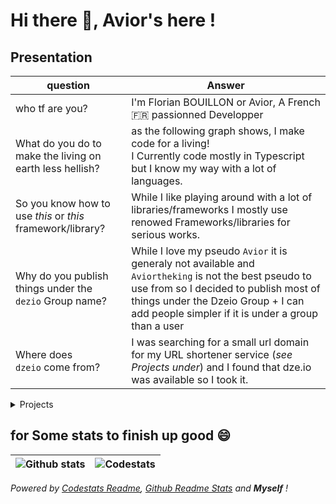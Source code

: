 # Hi there :wave:, Avior's here !

## Presentation

| question                                                   | Answer                                                                                                                                                                                                                                       |
| ---------------------------------------------------------- | -------------------------------------------------------------------------------------------------------------------------------------------------------------------------------------------------------------------------------------------- |
| who tf are you?                                            | I'm Florian BOUILLON or Avior, A French 🇫🇷 passionned Developper                                                                                                                                                                           |
| What do you do to make the living on earth less hellish?   | as the following graph shows, I make code for a living!<br />I Currently code mostly in Typescript but I know my way with a lot of languages.                                                                                                |
| So you know how to use _this_ or _this_ framework/library? | While I like playing around with a lot of libraries/frameworks I mostly use renowed Frameworks/libraries for serious works.                                                                                                                  |
| Why do you publish things under the `dezio` Group name?    | While I love my pseudo `Avior` it is generaly not available and `Aviortheking` is not the best pseudo to use from so I decided to publish most of things under the Dzeio Group + I can add people simpler if it is under a group than a user |
| Where does `dzeio` come from?                              | I was searching for a small url domain for my URL shortener service (_see Projects under_) and I found that dze.io was available so I took it.                                                                                               |

<details>
  <summary>
    Projects
  </summary>

At the current time I mainly use [Typescript](https://www.typescriptlang.org/) for everything with other libraries like [React](https://reactjs.org/) for DOM rendering and [Stylus](https://stylus-lang.com/) for styling.

Here is a list of the project I made (aka my top 10 best project list :smile: )

| Name            | Platform                | Languages<br />(from most to less important) | Framework                                                | Libraries/APIs              | Description                                                                                                    | Links                                                                                                              |
| --------------- | ----------------------- |:-------------------------------------------- | -------------------------------------------------------- | --------------------------- | -------------------------------------------------------------------------------------------------------------- | ------------------------------------------------------------------------------------------------------------------ |
| TCGdex          | Web + Web API + Library | Typescript, Stylus                           | [NextJS](https://nextjs.org/)                            | TCGdex API, React           | A Pokemon Trading card game database<br />+ A Pokemon Trading Card REST API<br />+ A Javascript/Typescript SDK | [Website](https://www.tcgdex.net), [Repositories](https://github.com/tcgdex)                                       |
| DZEIO Monitor   | Web App                 | Typescript, Stylus                           | NextJS                                                   | Firebase, ChartJS, React    | A Website monitoring software                                                                                  | [Website](https://monitor.dzeio.com)                                                                               |
| Studiomoto      | Web App                 | PHP, Typescript, SASS                        | [Symfony](https://symfony.com/)                          | Google Maps, Twig, Doctrine | A French motorcycle event database<br />Made in cooperation with [Spideer](https://www.spideer.fr)             | [Website](https://www.studiomoto.fr)                                                                               |
| avior.me        | Web App                 | Typescript, Stylus, Markdown                 | NextJS, [Markblog](https://github.com/dzeiocom/markblog) | React                       | My Personnal Blog (Rebuild in progress)                                                                        | [Website](https://wwww.avior.me)                                                                                   |
| Markblog        | Web Blog Framework      | Typescript, Stylus, Markdown                 | NextJS                                                   | React                       | A Blog utility to make blogs                                                                                   | [Repository](https://github.com/dzeiocom/markblog)                                                                 |
| NextJS Template | Web Library             | Typescript, Stylus                           | NextJS                                                   | React                       | the NextJS template I made and use for my current projects                                                     | [Repository](https://github.com/Aviortheking/next-template)                                                        |
| dze.io          | Web App                 | Go, Typescript, SASS, PUG                    | `nil`                                                    | Bulma, Webpack, XORM        | An URL Shortener service                                                                                       | [Website](https://dze.io)                                                                                          |
| Form Manager    | Web Library             | Typescript                                   | `undefined`                                              | `undefined`                 | A Form Manager to easily manage document forms                                                                 | [Repository](https://github.com/dzeiocom/FormManager), [NPM](https://www.npmjs.com/package/@dzeio/form-manager)    |
| Dotfiles        | Command line App        | Typescript                                   | `undefined`                                              | `undefined`                 | A Small program to backup/restore dotfiles                                                                     | [Reporitory](https://github.com/dzeiocom/dotfiles) , [Example Repositry](https://github.com/Aviortheking/dotfiles) |
| File Explorer   | Desktop App             | Typescript                                   | `undefined`                                              | `undefined`                 | A file Explorer in VERY early state                                                                            | [Repository](https://github.com/Aviortheking/Delta-File-Manager)                                                   |

</details>

## for Some stats to finish up good :smile:

| ![Github stats](https://github-readme-stats.vercel.app/api?username=aviortheking&count_private=true&show_icons=true) | ![Codestats](https://codestats-readme.vercel.app/api/top-langs/?username=aviortheking&language_count=10&layout=compact) |
| -------------------------------------------------------------------------------------------------------------------- | ----------------------------------------------------------------------------------------------------------------------- |

_Powered by [Codestats Readme](https://github.com/Aviortheking/codestats-readme), [Github Readme Stats](https://github.com/anuraghazra/github-readme-stats) and __Myself__ !_
